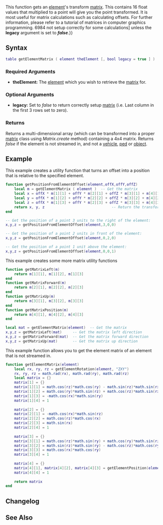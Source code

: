 This function gets an [element](/element.md "wikilink")'s transform [matrix](/matrix.md "wikilink"). This contains 16 float values that multiplied to a point will give you the point transformed. It is most useful for matrix calculations such as calculating offsets. For further information, please refer to a tutorial of matrices in computer graphics programming. 6984 not setup correctly for some calculations\] unless the **legacy** argument is set to ***false***.}}

Syntax
------

``` lua
table getElementMatrix ( element theElement [, bool legacy = true ] )
```

### Required Arguments

-   **theElement:** The [element](/element.md "wikilink") which you wish to retrieve the [matrix](/matrix.md "wikilink") for.

### Optional Arguments

-   **legacy:** Set to *false* to return correctly setup [matrix](/matrix.md "wikilink") (i.e. Last column in the first 3 rows set to zero).

### Returns

Returns a multi-dimensional array (which can be transformed into a proper [matrix](/matrix.md "wikilink") class using *Matrix.create* method) containing a 4x4 matrix. Returns *false* if the element is not streamed in, and not a [vehicle](/vehicle.md "wikilink"), [ped](/ped.md "wikilink") or [object](/object.md "wikilink").

Example
-------

This example creates a utility function that turns an offset into a position that is relative to the specified element.

``` lua
function getPositionFromElementOffset(element,offX,offY,offZ)
    local m = getElementMatrix ( element )  -- Get the matrix
    local x = offX * m[1][1] + offY * m[2][1] + offZ * m[3][1] + m[4][1]  -- Apply transform
    local y = offX * m[1][2] + offY * m[2][2] + offZ * m[3][2] + m[4][2]
    local z = offX * m[1][3] + offY * m[2][3] + offZ * m[3][3] + m[4][3]
    return x, y, z                               -- Return the transformed point
end

-- Get the position of a point 3 units to the right of the element:
x,y,z = getPositionFromElementOffset(element,3,0,0)

-- Get the position of a point 2 units in front of the element:
x,y,z = getPositionFromElementOffset(element,0,2,0)

-- Get the position of a point 1 unit above the element:
x,y,z = getPositionFromElementOffset(element,0,0,1)
```

This example creates some more matrix utility functions

``` lua
function getMatrixLeft(m)
    return m[1][1], m[1][2], m[1][3]
end
function getMatrixForward(m)
    return m[2][1], m[2][2], m[2][3]
end
function getMatrixUp(m)
    return m[3][1], m[3][2], m[3][3]
end
function getMatrixPosition(m)
    return m[4][1], m[4][2], m[4][3]
end

local mat = getElementMatrix(element)  -- Get the matrix
x,y,z = getMatrixLeft(mat)     -- Get the matrix left direction
x,y,z = getMatrixForward(mat)  -- Get the matrix forward direction
x,y,z = getMatrixUp(mat)       -- Get the matrix up direction
```

This example function allows you to get the element matrix of an element that is not streamed in.

``` lua
function getElementMatrix(element)
    local rx, ry, rz = getElementRotation(element, "ZXY")
    rx, ry, rz = math.rad(rx), math.rad(ry), math.rad(rz)
    local matrix = {}
    matrix[1] = {}
    matrix[1][1] = math.cos(rz)*math.cos(ry) - math.sin(rz)*math.sin(rx)*math.sin(ry)
    matrix[1][2] = math.cos(ry)*math.sin(rz) + math.cos(rz)*math.sin(rx)*math.sin(ry)
    matrix[1][3] = -math.cos(rx)*math.sin(ry)
    matrix[1][4] = 1
    
    matrix[2] = {}
    matrix[2][1] = -math.cos(rx)*math.sin(rz)
    matrix[2][2] = math.cos(rz)*math.cos(rx)
    matrix[2][3] = math.sin(rx)
    matrix[2][4] = 1
    
    matrix[3] = {}
    matrix[3][1] = math.cos(rz)*math.sin(ry) + math.cos(ry)*math.sin(rz)*math.sin(rx)
    matrix[3][2] = math.sin(rz)*math.sin(ry) - math.cos(rz)*math.cos(ry)*math.sin(rx)
    matrix[3][3] = math.cos(rx)*math.cos(ry)
    matrix[3][4] = 1
    
    matrix[4] = {}
    matrix[4][1], matrix[4][2], matrix[4][3] = getElementPosition(element)
    matrix[4][4] = 1
    
    return matrix
end
```

Changelog
---------

See Also
--------
